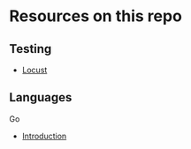 # Resources on this repo
## Testing
- [ Locust ](tests/locust/HowToUseIt.md)
## Languages
Go
- [ Introduction ](languages/intro/CONTENT.md)
